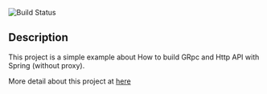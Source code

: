 ![Build Status](https://travis-ci.com/thinhdanggroup/spring_grpc_http.svg?branch=master)

## Description

This project is a simple example about How to build GRpc and Http API with Spring (without proxy).

More detail about this project at [here](https://medium.com/@thinhda/build-service-that-provides-http-and-grpc-api-with-spring-9e7cff7aa17a)
